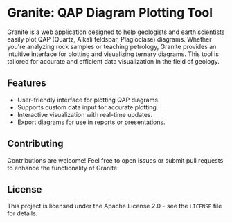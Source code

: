 # Granite: QAP Diagram Plotting Tool

Granite is a web application designed to help geologists and earth scientists easily plot QAP (Quartz, Alkali feldspar, Plagioclase) diagrams. Whether you're analyzing rock samples or teaching petrology, Granite provides an intuitive interface for plotting and visualizing ternary diagrams. This tool is tailored for accurate and efficient data visualization in the field of geology.

## Features

- User-friendly interface for plotting QAP diagrams.
- Supports custom data input for accurate plotting.
- Interactive visualization with real-time updates.
- Export diagrams for use in reports or presentations.

## Contributing

Contributions are welcome! Feel free to open issues or submit pull requests to enhance the functionality of Granite.

## License

This project is licensed under the Apache License 2.0 - see the `LICENSE` file for details.

